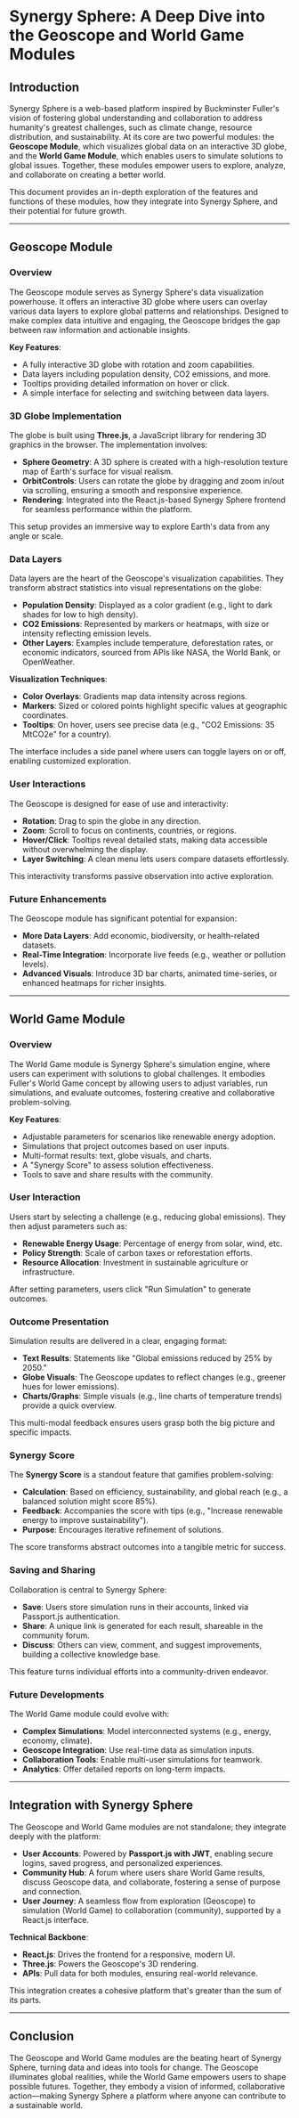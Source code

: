 
# Synergy Sphere: A Deep Dive into the Geoscope and World Game Modules

## Introduction
Synergy Sphere is a web-based platform inspired by Buckminster Fuller's vision of fostering global understanding and collaboration to address humanity's greatest challenges, such as climate change, resource distribution, and sustainability. At its core are two powerful modules: the **Geoscope Module**, which visualizes global data on an interactive 3D globe, and the **World Game Module**, which enables users to simulate solutions to global issues. Together, these modules empower users to explore, analyze, and collaborate on creating a better world.

This document provides an in-depth exploration of the features and functions of these modules, how they integrate into Synergy Sphere, and their potential for future growth.

---

## Geoscope Module

### Overview
The Geoscope module serves as Synergy Sphere's data visualization powerhouse. It offers an interactive 3D globe where users can overlay various data layers to explore global patterns and relationships. Designed to make complex data intuitive and engaging, the Geoscope bridges the gap between raw information and actionable insights.

**Key Features**:
- A fully interactive 3D globe with rotation and zoom capabilities.
- Data layers including population density, CO2 emissions, and more.
- Tooltips providing detailed information on hover or click.
- A simple interface for selecting and switching between data layers.

### 3D Globe Implementation
The globe is built using **Three.js**, a JavaScript library for rendering 3D graphics in the browser. The implementation involves:
- **Sphere Geometry**: A 3D sphere is created with a high-resolution texture map of Earth's surface for visual realism.
- **OrbitControls**: Users can rotate the globe by dragging and zoom in/out via scrolling, ensuring a smooth and responsive experience.
- **Rendering**: Integrated into the React.js-based Synergy Sphere frontend for seamless performance within the platform.

This setup provides an immersive way to explore Earth's data from any angle or scale.

### Data Layers
Data layers are the heart of the Geoscope's visualization capabilities. They transform abstract statistics into visual representations on the globe:
- **Population Density**: Displayed as a color gradient (e.g., light to dark shades for low to high density).
- **CO2 Emissions**: Represented by markers or heatmaps, with size or intensity reflecting emission levels.
- **Other Layers**: Examples include temperature, deforestation rates, or economic indicators, sourced from APIs like NASA, the World Bank, or OpenWeather.

**Visualization Techniques**:
- **Color Overlays**: Gradients map data intensity across regions.
- **Markers**: Sized or colored points highlight specific values at geographic coordinates.
- **Tooltips**: On hover, users see precise data (e.g., "CO2 Emissions: 35 MtCO2e" for a country).

The interface includes a side panel where users can toggle layers on or off, enabling customized exploration.

### User Interactions
The Geoscope is designed for ease of use and interactivity:
- **Rotation**: Drag to spin the globe in any direction.
- **Zoom**: Scroll to focus on continents, countries, or regions.
- **Hover/Click**: Tooltips reveal detailed stats, making data accessible without overwhelming the display.
- **Layer Switching**: A clean menu lets users compare datasets effortlessly.

This interactivity transforms passive observation into active exploration.

### Future Enhancements
The Geoscope module has significant potential for expansion:
- **More Data Layers**: Add economic, biodiversity, or health-related datasets.
- **Real-Time Integration**: Incorporate live feeds (e.g., weather or pollution levels).
- **Advanced Visuals**: Introduce 3D bar charts, animated time-series, or enhanced heatmaps for richer insights.

---

## World Game Module

### Overview
The World Game module is Synergy Sphere's simulation engine, where users can experiment with solutions to global challenges. It embodies Fuller's World Game concept by allowing users to adjust variables, run simulations, and evaluate outcomes, fostering creative and collaborative problem-solving.

**Key Features**:
- Adjustable parameters for scenarios like renewable energy adoption.
- Simulations that project outcomes based on user inputs.
- Multi-format results: text, globe visuals, and charts.
- A "Synergy Score" to assess solution effectiveness.
- Tools to save and share results with the community.

### User Interaction
Users start by selecting a challenge (e.g., reducing global emissions). They then adjust parameters such as:
- **Renewable Energy Usage**: Percentage of energy from solar, wind, etc.
- **Policy Strength**: Scale of carbon taxes or reforestation efforts.
- **Resource Allocation**: Investment in sustainable agriculture or infrastructure.

After setting parameters, users click "Run Simulation" to generate outcomes.

### Outcome Presentation
Simulation results are delivered in a clear, engaging format:
- **Text Results**: Statements like "Global emissions reduced by 25% by 2050."
- **Globe Visuals**: The Geoscope updates to reflect changes (e.g., greener hues for lower emissions).
- **Charts/Graphs**: Simple visuals (e.g., line charts of temperature trends) provide a quick overview.

This multi-modal feedback ensures users grasp both the big picture and specific impacts.

### Synergy Score
The **Synergy Score** is a standout feature that gamifies problem-solving:
- **Calculation**: Based on efficiency, sustainability, and global reach (e.g., a balanced solution might score 85%).
- **Feedback**: Accompanies the score with tips (e.g., "Increase renewable energy to improve sustainability").
- **Purpose**: Encourages iterative refinement of solutions.

The score transforms abstract outcomes into a tangible metric for success.

### Saving and Sharing
Collaboration is central to Synergy Sphere:
- **Save**: Users store simulation runs in their accounts, linked via Passport.js authentication.
- **Share**: A unique link is generated for each result, shareable in the community forum.
- **Discuss**: Others can view, comment, and suggest improvements, building a collective knowledge base.

This feature turns individual efforts into a community-driven endeavor.

### Future Developments
The World Game module could evolve with:
- **Complex Simulations**: Model interconnected systems (e.g., energy, economy, climate).
- **Geoscope Integration**: Use real-time data as simulation inputs.
- **Collaboration Tools**: Enable multi-user simulations for teamwork.
- **Analytics**: Offer detailed reports on long-term impacts.

---

## Integration with Synergy Sphere
The Geoscope and World Game modules are not standalone; they integrate deeply with the platform:
- **User Accounts**: Powered by **Passport.js with JWT**, enabling secure logins, saved progress, and personalized experiences.
- **Community Hub**: A forum where users share World Game results, discuss Geoscope data, and collaborate, fostering a sense of purpose and connection.
- **User Journey**: A seamless flow from exploration (Geoscope) to simulation (World Game) to collaboration (community), supported by a React.js interface.

**Technical Backbone**:
- **React.js**: Drives the frontend for a responsive, modern UI.
- **Three.js**: Powers the Geoscope's 3D rendering.
- **APIs**: Pull data for both modules, ensuring real-world relevance.

This integration creates a cohesive platform that's greater than the sum of its parts.

---

## Conclusion
The Geoscope and World Game modules are the beating heart of Synergy Sphere, turning data and ideas into tools for change. The Geoscope illuminates global realities, while the World Game empowers users to shape possible futures. Together, they embody a vision of informed, collaborative action—making Synergy Sphere a platform where anyone can contribute to a sustainable world.
